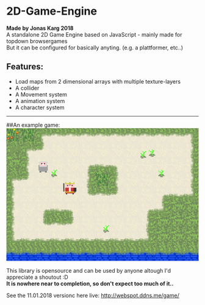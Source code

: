 # 2D-Game-Engine
**Made by Jonas Karg 2018**<br>
A standalone 2D Game Engine based on JavaScript - mainly made for topdown browsergames<br>
But it can be configured for basically anyting. (e.g. a plattformer, etc..)

## Features:
- Load maps from 2 dimensional arrays with multiple texture-layers
- A collider
- A Movement system
- A animation system
- A character system
<hr>

##An example game:<br>
![An example game](https://github.com/KargJonas/2D-Game-Engine/blob/master/dev/Media/Preview.PNG)

This library is opensource and can be used by anyone altough I'd appreciate a shoutout  :D<br>
**It is nowhere near to completion, so don't expect too much of it..**

See the 11.01.2018 versionc here live:
http://webspot.ddns.me/game/
